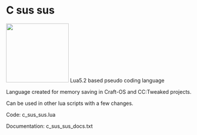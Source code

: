 # C sus sus
<img src="https://user-images.githubusercontent.com/56871670/224428777-7f18eaeb-3353-41f1-8fac-788a75e82ab1.png" width="170" height="160">
Lua5.2 based pseudo coding language

Language created for memory saving in Craft-OS and CC:Tweaked projects.

Can be used in other lua scripts with a few changes.

Code: c_sus_sus.lua

Documentation: c_sus_sus_docs.txt
